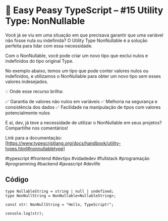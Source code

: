 # 🧠 Easy Peasy TypeScript – #15 Utility Type: NonNullable

Você já se viu em uma situação em que precisava garantir que uma variável não fosse nula ou indefinida? O Utility Type NonNullable é a solução perfeita para lidar com essa necessidade.

Com o NonNullable<Type>, você pode criar um novo tipo que exclui nulos e indefinidos do tipo original Type.

No exemplo abaixo, temos um tipo que pode conter valores nulos ou indefinidos, e utilizamos o NonNullable para obter um novo tipo sem esses valores indesejados.

💡 Onde esse recurso brilha:

✅ Garantia de valores não nulos em variáveis
✅ Melhoria na segurança e consistência dos dados
✅ Facilidade na manipulação de tipos com valores potencialmente nulos

E aí, dev, já teve a necessidade de utilizar o NonNullable em seus projetos? Compartilhe nos comentários!

Link para a documentação: [https://www.typescriptlang.org/docs/handbook/utility-types.html#nonnullabletype]

#typescript #frontend #devtips #vidadedev #fullstack #programação #programming #backend #javascript #devlife

## Código
```
type NullableString = string | null | undefined;
type NonNullString = NonNullable<NullableString>;

const str: NonNullString = "Hello, TypeScript!";

console.log(str);
```